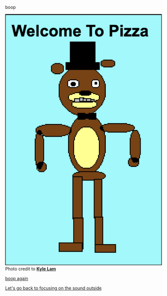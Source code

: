 boop

![](Poster.png)
Photo credit to [**Kyle Lam**](https://github.com/kylel3769)

[boop again](../funnies/funny1.md)

[Let's go back to focusing on the sound outside](../Consquences/weird-sound.md)

